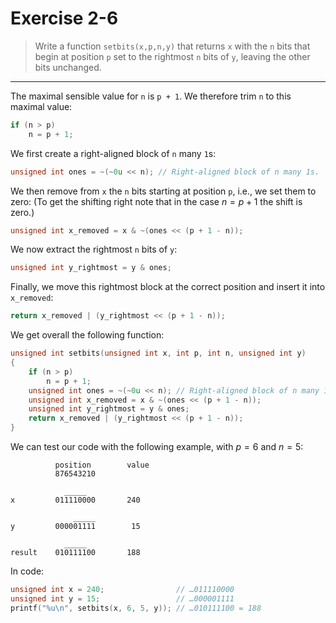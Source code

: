 # Exercise 2-6

> Write a function `setbits(x,p,n,y)` that returns `x` with the `n` bits that begin at position `p` set to the rightmost `n` bits of `y`, leaving the other bits unchanged.

---

The maximal sensible value for `n` is `p + 1`.
We therefore trim `n` to this maximal value:
```c
if (n > p)
	n = p + 1;
```
We first create a right-aligned block of `n` many `1`s:
```c
unsigned int ones = ~(~0u << n); // Right-aligned block of n many 1s.
```
We then remove from `x` the `n` bits starting at position `p`, i.e., we set them to zero:
(To get the shifting right note that in the case $n = p + 1$ the shift is zero.)
```c
unsigned int x_removed = x & ~(ones << (p + 1 - n));
```
We now extract the rightmost `n` bits of `y`:
```c
unsigned int y_rightmost = y & ones;
```
Finally, we move this rightmost block at the correct position and insert it into `x_removed`:
```c
return x_removed | (y_rightmost << (p + 1 - n));
```

We get overall the following function:
```c
unsigned int setbits(unsigned int x, int p, int n, unsigned int y)
{
	if (n > p)
		n = p + 1;
	unsigned int ones = ~(~0u << n); // Right-aligned block of n many 1s.
	unsigned int x_removed = x & ~(ones << (p + 1 - n));
	unsigned int y_rightmost = y & ones;
	return x_removed | (y_rightmost << (p + 1 - n));
}
```
We can test our code with the following example, with $p = 6$ and $n = 5$:
```text
          position        value
          876543210

            _____
x         011110000       240

              _____
y         000001111        15

            _____
result    010111100       188
```
In code:
```c
unsigned int x = 240;                // …011110000
unsigned int y = 15;                 // …000001111
printf("%u\n", setbits(x, 6, 5, y)); // …010111100 = 188
```
